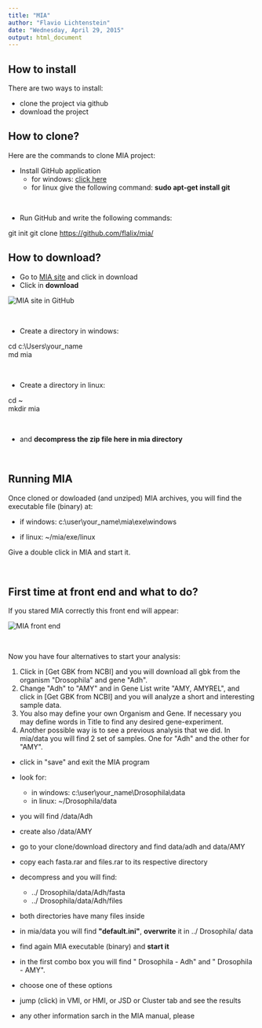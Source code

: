```yaml
---
title: "MIA"
author: "Flavio Lichtenstein"
date: "Wednesday, April 29, 2015"
output: html_document
---
```


## How to install

There are two ways to install:  

  - clone the project via github  
  - download the project 
  

## How to clone?

Here are the commands to clone MIA project:  

  - Install GitHub application  
    + for windows: [click here](https://github.com/)  
    + for linux give the following command: **sudo apt-get install git** 

<br />

  - Run GitHub and write the following commands:
  
git init
git clone https://github.com/flalix/mia/



## How to download? 

  - Go to [MIA site](https://github.com/flalix/mia/) and click in download
  - Click in **download** 


![MIA site in GitHub](https://github.com/flalix/mia/blob/master/image/github_mia_site.png?raw=true)

<br />


  - Create a directory in windows:

cd c:\\Users\\your_name  
md mia  

<br />


  - Create a directory in linux:
    
cd ~  
mkdir mia  

<br />

  - and **decompress the zip file here in mia directory**

<br />

## Running MIA

Once cloned or dowloaded (and unziped) MIA archives, you will find the executable file (binary) at:  

  - if windows:  c:\\user\\your_name\\mia\\exe\\windows  
  
  - if linux: ~/mia/exe/linux 
  
Give a double click in MIA and start it.  


<br />



## First time at front end and what to do?

If you stared MIA correctly this front end will appear:

![MIA front end](https://github.com/flalix/mia/blob/master/image/mia_first_time.png?raw=true)

<br />

Now you have four alternatives to start your analysis:  

1. Click in [Get GBK from NCBI] and you will download all gbk from the organism "Drosophila" and gene "Adh".  
2.	Change "Adh" to "AMY" and in Gene List write "AMY, AMYREL", and click in [Get GBK from NCBI] and you will analyze a short and interesting sample data.  
3.	You also may define your own Organism and Gene. If necessary you may define words in Title to find any desired gene-experiment.
4.	Another possible way is to see a previous analysis that we did. In mia/data you will find 2 set of samples. One for "Adh" and the other for "AMY".  

  - click in "save" and exit the MIA program  
  - look for:
    + in windows:  c:\\user\\your_name\\Drosophila\\data
    + in linux: ~/Drosophila/data  
    
  - you will find /data/Adh  
  
  - create also /data/AMY  
  - go to your clone/download directory and find data/adh and data/AMY  
  
  - copy each fasta.rar and files.rar to its respective directory  
  
  - decompress and you will find:  
    + ../ Drosophila/data/Adh/fasta  
    + ../ Drosophila/data/Adh/files  
    
  - both directories have many files inside  
  
  - in mia/data you will find **"default.ini"**, **overwrite** it in ../ Drosophila/ data  
  
  - find again MIA executable (binary) and **start it**  
  
  - in the first combo box you will find " Drosophila - Adh" and " Drosophila - AMY".  
  - choose one of these options  
  - jump (click) in VMI, or HMI, or JSD or Cluster tab and see the results  
  - any other information sarch in the MIA manual, please  
  







